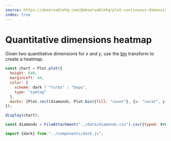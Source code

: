 ```yaml
---
source: https://observablehq.com/@observablehq/plot-continuous-dimensions-heatmap
index: true
---
```


# Quantitative dimensions heatmap

Given two quantitative dimensions for _x_ and _y_, use the [bin](https://observablehq.com/plot/transforms/bin) transform to create a heatmap.

```js echo
const chart = Plot.plot({
  height: 640,
  marginLeft: 44,
  color: {
    scheme: dark ? "turbo" : "bupu",
    type: "symlog"
  },
  marks: [Plot.rect(diamonds, Plot.bin({fill: "count"}, {x: "carat", y: "price", thresholds: 100}))]
});

display(chart);
```

```js echo
const diamonds = FileAttachment("../data/diamonds.csv").csv({typed: true});
```

```js echo
import {dark} from "../components/dark.js";
```
